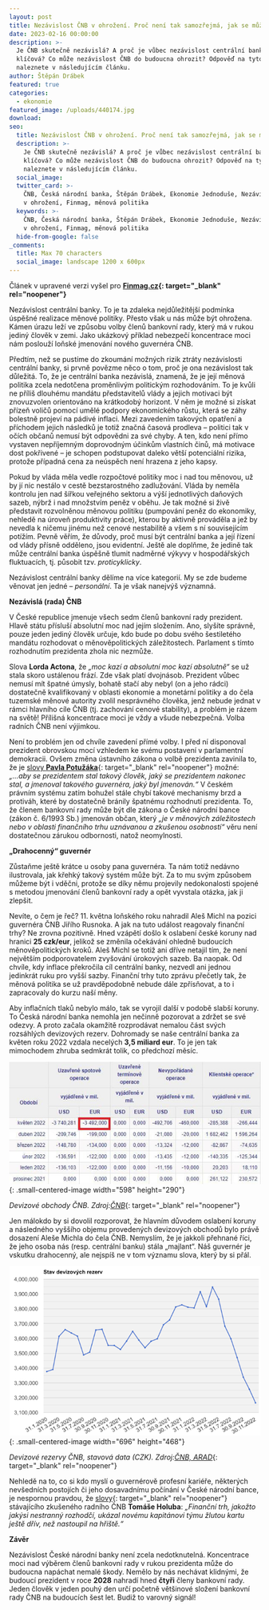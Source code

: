```yaml
---
layout: post
title: Nezávislost ČNB v ohrožení. Proč není tak samozřejmá, jak se může zdát?
date: 2023-02-16 00:00:00
description: >-
  Je ČNB skutečně nezávislá? A proč je vůbec nezávislost centrální banky tak
  klíčová? Co může nezávislost ČNB do budoucna ohrozit? Odpověď na tyto otázky
  naleznete v následujícím článku.
author: Štěpán Drábek
featured: true
categories:
  - ekonomie
featured_image: /uploads/440174.jpg
download:
seo:
  title: Nezávislost ČNB v ohrožení. Proč není tak samozřejmá, jak se může zdát?
  description: >-
    Je ČNB skutečně nezávislá? A proč je vůbec nezávislost centrální banky tak
    klíčová? Co může nezávislost ČNB do budoucna ohrozit? Odpověď na tyto otázky
    naleznete v následujícím článku.
  social_image:
  twitter_card: >-
    ČNB, Česká národní banka, Štěpán Drábek, Ekonomie Jednoduše, Nezávislost ČNB
    v ohrožení, Finmag, měnová politika
  keywords: >-
    ČNB, Česká národní banka, Štěpán Drábek, Ekonomie Jednoduše, Nezávislost ČNB
    v ohrožení, Finmag, měnová politika
  hide-from-google: false
_comments:
  title: Max 70 characters
  social_image: landscape 1200 x 600px
---
```

Článek v upravené verzi vyšel pro&nbsp;**[Finmag.cz](https://finmag.penize.cz/penize/439736-nezavislost-cnb-v-ohrozeni-proc-neni-tak-samozrejma-jak-se-muze-zdat#rating){: target="_blank" rel="noopener"}**

>

Nezávislost centrální banky. To je ta zdaleka nejdůležitější podmínka úspěšné realizace měnové politiky. Přesto však u nás může být ohrožena. Kámen úrazu leží ve způsobu volby členů bankovní rady, který má v rukou jediný člověk v zemi. Jako ukázkový příklad nebezpečí koncentrace moci nám poslouží loňské jmenování nového guvernéra ČNB.

Předtím, než se pustíme do zkoumání možných rizik ztráty nezávislosti centrální banky, si prvně povězme něco o tom, proč je ona nezávislost tak důležitá. To, že je centrální banka nezávislá, znamená, že je její měnová politika zcela nedotčena proměnlivým politickým rozhodováním. To je kvůli ne příliš dlouhému mandátu představitelů vlády a jejich motivaci být znovuzvolen orientováno na krátkodobý horizont. V něm je možné si získat přízeň voličů pomocí umělé podpory ekonomického růstu, která se záhy bolestně projeví na pádivé inflaci. Mezi zavedením takových opatření a příchodem jejich následků je totiž značná časová prodleva – politici tak v očích občanů nemusí být odpovědni za své chyby. A ten, kdo není přímo vystaven nepříjemným doprovodným účinkům vlastních činů, má motivace dost pokřivené – je schopen podstupovat daleko větší potenciální rizika, protože případná cena za neúspěch není hrazena z jeho kapsy.

Pokud by vláda měla vedle rozpočtové politiky moc i nad tou měnovou, už by jí nic nestálo v cestě bezstarostného zadlužování. Vláda by neměla kontrolu jen nad šířkou veřejného sektoru a výší jednotlivých daňových sazeb, nýbrž i nad množstvím peněz v oběhu. Je tak možné si živě představit rozvolněnou měnovou politiku (pumpování peněz do ekonomiky, nehledě na úroveň produktivity práce), kterou by aktivně prováděla a jež by nevedla k ničemu jinému než cenové nestabilitě a všem s ní souvisejícím potížím. Pevně věřím, že důvody, proč musí být centrální banka a její řízení od vlády přísně odděleno, jsou evidentní. Ještě ale doplňme, že jedině tak může centrální banka úspěšně tlumit nadměrné výkyvy v hospodářských fluktuacích, tj. působit tzv. *proticyklicky*.

Nezávislost centrální banky dělíme na více kategorií. My se zde budeme věnovat jen jedné – *personální*. Ta je však nanejvýš významná.

**Nezávislá (rada) ČNB**

V České republice jmenuje všech sedm členů bankovní rady prezident. Hlavě státu přísluší absolutní moc nad jejím složením. Ano, slyšíte správně, pouze jeden jediný člověk určuje, kdo bude po dobu svého šestiletého mandátu rozhodovat o měnověpolitických záležitostech. Parlament s tímto rozhodnutím prezidenta zhola nic nezmůže.

Slova **Lorda Actona**, že *„moc kazí a absolutní moc kazí absolutně“* se už stala skoro ustálenou frází. Zde však platí dvojnásob. Prezident vůbec nemusí mít špatné úmysly, bohatě stačí aby nebyl (on a jeho rádci) dostatečně kvalifikovaný v oblasti ekonomie a monetární politiky a do čela tuzemské měnové autority zvolil nesprávného člověka, jenž nebude jednat v rámci hlavního cíle ČNB (tj. zachování cenové stability), a problém je rázem na světě! Přílišná koncentrace moci je vždy a všude nebezpečná. Volba radních ČNB není výjimkou.

Není to problém jen od chvíle zavedení přímé volby. I před ní disponoval prezident obrovskou mocí vzhledem ke svému postavení v parlamentní demokracii. Ovšem změna ústavního zákona o volbě prezidenta zavinila to, že je [slovy **Pavla Potužáka**](https://libinst.cz/o-neutralni-urokove-sazbe-a-nekolik-lekci-z-ekonomie-a-hayeka/){: target="_blank" rel="noopener"} možné: *„...aby se prezidentem stal takový člověk, jaký se prezidentem nakonec stal, a jmenoval takového guvernéra, jaký byl jmenován.“* V českém právním systému zatím bohužel stále chybí takové mechanismy brzd a protiváh, které by dostatečně bránily špatnému rozhodnutí prezidenta. To, že členem bankovní rady může být dle zákona o České národní bance (zákon č. 6/1993 Sb.) jmenován občan, který *„je v měnových záležitostech nebo v oblasti finančního trhu uznávanou a zkušenou osobností“* věru není dostatečnou zárukou odbornosti, natož neomylnosti.

**„Drahocenný“ guvernér**

Zůstaňme ještě krátce u osoby pana guvernéra. Ta nám totiž nedávno ilustrovala, jak křehký takový systém může být. Za to mu svým způsobem můžeme být i vděčni, protože se díky němu projevily nedokonalosti spojené s metodou jmenování členů bankovní rady a opět vyvstala otázka, jak ji zlepšit.

Nevíte, o čem je řeč? 11. května loňského roku nahradil Aleš Michl na pozici guvernéra ČNB Jiřího Rusnoka. A jak na tuto událost reagovaly finanční trhy? Ne zrovna pozitivně. Hned vzápětí došlo k oslabení české koruny nad hranici **25 czk/eur**, jelikož se změnila očekávání ohledně budoucích měnověpolitických kroků. Aleš Michl se totiž ani dříve netajil tím, že není největším podporovatelem zvyšování úrokových sazeb. Ba naopak. Od chvíle, kdy inflace překročila cíl centrální banky, nezvedl ani jednou jedinkrát ruku pro vyšší sazby. Finanční trhy tuto zprávu přečetly tak, že měnová politika se už pravděpodobně nebude dále zpřísňovat, a to i zapracovaly do kurzu naší měny.

Aby inflačních tlaků nebylo málo, tak se vyrojil další v podobě slabší koruny. To Česká národní banka nemohla jen nečinně pozorovat a zdržet se své odezvy. A proto začala okamžitě rozprodávat nemalou část svých rozsáhlých devizových rezerv. Dohromady se naše centrální banka za květen roku 2022 vzdala necelých **3,5 miliard eur**. To je jen tak mimochodem zhruba sedmkrát tolik, co předchozí měsíc.

![](/uploads/cnb.jpeg){: .small-centered-image width="598" height="290"}

*Devizové obchody ČNB. Zdroj:*[*ČNB*](https://www.cnb.cz/cs/financni-trhy/devizovy-trh/devizove-obchody-cnb/){: target="_blank" rel="noopener"}

Jen málokdo by si dovolil rozporovat, že hlavním důvodem oslabení koruny a následného vyššího objemu provedených devizových obchodů bylo právě dosazení Aleše Michla do čela ČNB. Nemyslím, že je jakkoli přehnané říci, že jeho osoba nás (resp. centrální banku) stála „majlant“. Náš guvernér je vskutku drahocenný, ale nejspíš ne v tom významu slova, který by si přál.

![](/uploads/cnb1.png){: .small-centered-image width="696" height="468"}

*Devizové rezervy ČNB, stavová data (CZK). Zdroj:*[*ČNB, ARAD*](https://www.cnb.cz/cnb/STAT.ARADY_PKG.VYSTUP?p_period=1&amp;p_sort=2&amp;p_des=50&amp;p_sestuid=42949&amp;p_uka=2&amp;p_strid=FCB&amp;p_od=202001&amp;p_do=202212&amp;p_lang=CS&amp;p_format=4&amp;p_decsep=%2C){: target="_blank" rel="noopener"}

Nehledě na to, co si kdo myslí o guvernérově profesní kariéře, některých nevšedních postojích či jeho dosavadnímu počínání v České národní bance, je nespornou pravdou, že [slovy](https://archiv.hn.cz/c1-67070640-holub-z-cnb-novy-guverner-dostal-od-investoru-zlutou-%20%20kartu-meli-bychom-je-ujistit-ze-inflaci-zkrotime-za-kazdou-cenu){: target="_blank" rel="noopener"} stávajícího zkušeného radního ČNB **Tomáše Holuba**\: *„Finanční trh, jakožto jakýsi nestranný rozhodčí, ukázal novému kapitánovi týmu žlutou kartu ještě dřív, než nastoupil na hřiště.“*

**Závěr**

Nezávislost České národní banky není zcela nedotknutelná. Koncentrace moci nad výběrem členů bankovní rady v rukou prezidenta může do budoucna napáchat nemalé škody. Nemělo by nás nechávat klidnými, že budoucí prezident v roce **2028** nahradí hned **čtyři** členy bankovní rady. Jeden člověk v jeden pouhý den určí početně většinové složení bankovní rady ČNB na budoucích šest let. Budiž to varovný signál!